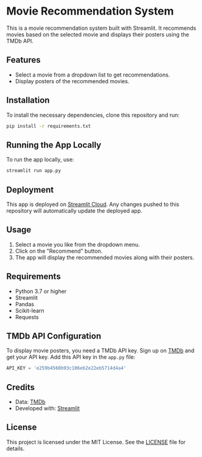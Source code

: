 
# Movie Recommendation System

This is a movie recommendation system built with Streamlit. It recommends movies based on the selected movie and displays their posters using the TMDb API.

## Features

- Select a movie from a dropdown list to get recommendations.
- Display posters of the recommended movies.

## Installation

To install the necessary dependencies, clone this repository and run:

```sh
pip install -r requirements.txt
```

## Running the App Locally

To run the app locally, use:

```sh
streamlit run app.py
```

## Deployment

This app is deployed on [Streamlit Cloud](https://share.streamlit.io/). Any changes pushed to this repository will automatically update the deployed app.

## Usage

1. Select a movie you like from the dropdown menu.
2. Click on the "Recommend" button.
3. The app will display the recommended movies along with their posters.

## Requirements

- Python 3.7 or higher
- Streamlit
- Pandas
- Scikit-learn
- Requests

## TMDb API Configuration

To display movie posters, you need a TMDb API key. Sign up on [TMDb](https://www.themoviedb.org/) and get your API key. Add this API key in the `app.py` file:

```python
API_KEY = 'e259b4560b93c106eb2e22eb5714d4a4'
```

## Credits

- Data: [TMDb](https://www.themoviedb.org/)
- Developed with: [Streamlit](https://streamlit.io/)

## License

This project is licensed under the MIT License. See the [LICENSE](LICENSE) file for details.
```
